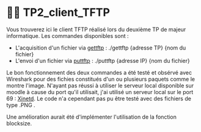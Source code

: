 # 👨‍💻 TP2_client_TFTP

Vous trouverez ici le client TFTP réalisé lors du deuxième TP de majeur informatique.
Les commandes disponibles sont : 
- L'acquisition d'un fichier via [gettftp](/gettftp.c) : ./gettftp {adresse TP} {nom du fichier}
- L'envoi d'un fichier via [puttftp](/puttftp.c) : ./puttftp {adresse IP} {nom du fichier}
    
Le bon fonctionnement des deux commandes a été testé et obsérvé avec Wireshark pour des fichies constitués d'un ou plusieurs paquets comme le montre l'image. 
N'ayant pas réussi à utiliser le serveur local disponible sur moodle à cause du port qu'il utilisait, j'ai utilisé un serveur local sur le port 69 : [Xinetd](https://mohammadthalif.wordpress.com/2010/03/05/installing-and-testing-tftpd-in-ubuntudebian/).
Le code n'a cependant pas pu être testé avec des fichiers de type .PNG . 

Une amélioration aurait été d'implémenter l'utilisation de la fonction blocksize.

